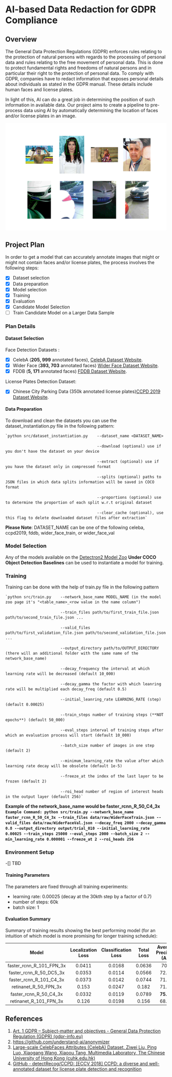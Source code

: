 # AI-based Data Redaction for GDPR Compliance

## Overview
The General Data Protection Regulations (GDPR) enforces rules relating to the protection of natural persons with regards to the processing of personal data and rules relating to the free movement of personal data. This is done to protect fundamental rights and freedoms of natural persons and in particular their right to the protection of personal data. To comply with GDPR, companies have to redact information that exposes personal details about individuals as stated in the GDPR manual. These details include human faces and license plates.

In light of this, AI can do a great job in determining the position of such information in available data. Our project aims to create a pipeline to pre-process data using AI by automatically determining the location of faces and/or license plates in an image.

![sample predictions of the faster_rcnn_R_50_C4_3x](assets/predictions.png)


## Project Plan
In order to get a model that can accurately annotate images that might or might not contain faces and/or license plates, the process involves the following steps:
- [x] Dataset selection 
- [x] Data preparation 
- [x] Model selection
- [x] Training
- [x] Evaluation
- [x] Candidate Model Selection
- [ ] Train Candidate Model on a Larger Data Sample

### Plan Details
#### Dataset Selection
Face Detection Datasets : 
- [x] CelebA (**205, 999** annotated faces), [CelebA Dataset Website](https://mmlab.ie.cuhk.edu.hk/projects/CelebA.html).
- [x] Wider Face (**393, 703** annotated faces) [Wider Face Dataset Website](http://shuoyang1213.me/WIDERFACE/).
- [x] FDDB (**5, 171** annotated faces) [FDDB Dataset Website](http://vis-www.cs.umass.edu/fddb/).

License Plates Detection Dataset: 
-[x] Chinese City Parking Data (350k annotated license plates)[CCPD 2019 Dataset Website](https://github.com/detectRecog/CCPD).

#### Data Preparation
To download and clean the datasets you can use the dataset_instantiation.py file in the following pattern:

    `python src/dataset_instantiation.py    --dataset_name <DATASET_NAME>

                                            --download (optional) use if you don't have the dataset on your device
                                            
                                            --extract (optional) use if you have the dataset only in compressed format
                                            
                                            --splits (optional) paths to JSON files in which data splits information will be saved in COCO format
                                            
                                            --proportions (optional) use to determine the proportion of each split w.r.t original dataset
                                            
                                            --clear_cache (optional), use this flag to delete downloaded dataset files after extraction` 
**Please Note**: DATASET_NAME can be one of the following celeba, ccpd2019, fddb, wider_face_train, or wider_face_val
### Model Selection
Any of the models available on the [Detectron2 Model Zoo](https://github.com/facebookresearch/detectron2/blob/main/MODEL_ZOO.md#coco-object-detection-baselines) **Under COCO Object Detection Baselines** can be used to instantiate a model for training.

### Training
Training can be done with the help of train.py file in the following pattern

    `python src/train.py    --network_base_name MODEL_NAME (in the model zoo page it's "<table_name>_<row value in the name column")

                            --train_files path/to/first_train_file.json path/to/second_train_file.json ...
                                                                                    
                            --valid_files path/to/first_validation_file.json path/to/second_validation_file.json ...
                                                                                   
                            --output_directory path/to/OUTPUT_DIRECTORY (there will an additional folder with the same name of the network_base_name)
                                                                                    
                            --decay_frequency the interval at which learning rate will be decreased (default 10_000)
                                                                                    
                            --decay_gamma the factor with which leanring rate will be multiplied each decay_freq (default 0.5)
                                                                                   
                            --initial_leanring_rate LEARNING_RATE (step) (default 0.00025)
                                                                                   
                            --train_steps number of training steps (**NOT epochs**) (default 50_000)
                                                                                   
                            --eval_steps interval of training steps after which an evaluation process will start (default 10_000)
                                                                                   
                            --batch_size number of images in one step (default 2)
                                                                                    
                            --minimum_learning_rate the value after which learning rate decay will be obsolete (default 1e-5)
                                                                                    
                            --freeze_at the index of the last layer to be frozen (default 2)
                                                                                   
                            --roi_head number of region of interest heads in the output layer (default 256)`
**Example of the network_base_name would be faster_rcnn_R_50_C4_3x**
**`Example Command: python src/train.py --network_base_name faster_rcnn_R_50_C4_3x --train_files data/raw/WiderFaceTrain.json --valid_files data/raw/WiderFaceVal.json --decay_freq 2000 --decay_gamma 0.8 --output_directory output/trial_010 --initial_learning_rate 0.00025 --train_steps 25000 --eval_steps 2000 --batch_size 2 --min_learning_rate 0.000001 --freeze_at 2 --roi_heads 256`**

### Environment Setup
-[] TBD

#### Training Parameters
The parameters are fixed through all training experiments:
- learning rate: 0.00025 (decay at the 30kth step by a factor of 0.7)
- number of steps: 60k
- batch size: 1

#### Evaluation Summary 
Summary of training results showing the best performing model (for an intuition of which model is more promising for longer training schedule):

|           Model           | Localization Loss  | Classification Loss | Total Loss  | Average Precision (AP) |
|:-------------------------:|:------------------:|:-------------------:|:-----------:|:----------------------:|
| faster_rcnn_R_101_FPN_3x  |       0.0411       |       0.0168        |   0.0636    |          70.6          |
|  faster_rcnn_R_50_DC5_3x  |       0.0353       |       0.0114        |   0.0566    |         72.11          |
|  faster_rcnn_R_101_C4_3x  |       0.0373       |       0.0142        |   0.0744    |         71.76          |
|   retinanet_R_50_FPN_3x   |       0.153        |       0.0247        |    0.182    |         71.08          |
|  faster_rcnn_R_50_C4_3x   |       0.0332       |       0.0119        |   0.0789    |       **75.72**        |
|  retinanet_R_101_FPN_3x   |       0.126        |       0.0198        |    0.156    |         68.98          |



## References
1. [Art. 1 GDPR – Subject-matter and objectives - General Data Protection Regulation (GDPR) (gdpr-info.eu)](https://gdpr-info.eu/art-1-gdpr/)
2. https://github.com/understand-ai/anonymizer
3. [Large-scale CelebFaces Attributes (CelebA) Dataset, Ziwei Liu, Ping Luo, Xiaogang Wang, Xiaoou Tang, Multimedia Laboratory, The Chinese University of Hong Kong (cuhk.edu.hk)](http://mmlab.ie.cuhk.edu.hk/projects/CelebA.html)
4. [GitHub - detectRecog/CCPD: [ECCV 2018] CCPD: a diverse and well-annotated dataset for license plate detection and recognition](https://github.com/detectRecog/CCPD)